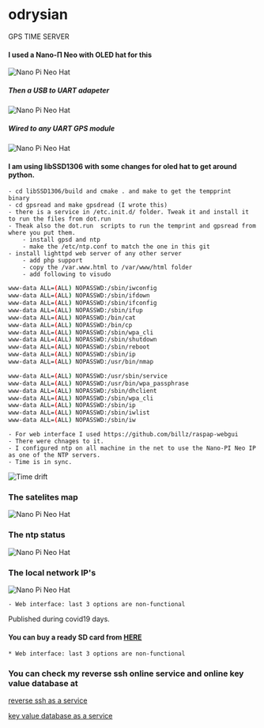 # odrysian
GPS TIME SERVER

#### I used a Nano-Π Neo with OLED hat for this


![Nano Pi Neo Hat](https://raw.githubusercontent.com/comarius/odrysian/master/docs/odr_1.png)

##### Then a USB to UART adapeter

![Nano Pi Neo Hat](https://raw.githubusercontent.com/comarius/odrysian/master/docs/odr_2.png)

##### Wired to any UART GPS module

![Nano Pi Neo Hat](https://raw.githubusercontent.com/comarius/odrysian/master/docs/odr_3.png)


#### I am using libSSD1306 with some changes for oled hat to get around python. 

    - cd libSSD1306/build and cmake . and make to get the tempprint  binary 
    - cd gpsread and make gpsdread (I wrote this)
    - there is a service in /etc.init.d/ folder. Tweak it and install it to run the files from dot.run
    - Theak also the dot.run  scripts to run the temprint and gpsread from where you put them.
        - install gpsd and ntp
        - make the /etc/ntp.conf to match the one in this git
    - install lighttpd web server of any other server
        - add php support
        - copy the /var.www.html to /var/www/html folder
        - add following to visudo
        


```bash
www-data ALL=(ALL) NOPASSWD:/sbin/iwconfig
www-data ALL=(ALL) NOPASSWD:/sbin/ifdown
www-data ALL=(ALL) NOPASSWD:/sbin/ifconfig
www-data ALL=(ALL) NOPASSWD:/sbin/ifup
www-data ALL=(ALL) NOPASSWD:/bin/cat
www-data ALL=(ALL) NOPASSWD:/bin/cp
www-data ALL=(ALL) NOPASSWD:/sbin/wpa_cli
www-data ALL=(ALL) NOPASSWD:/sbin/shutdown
www-data ALL=(ALL) NOPASSWD:/sbin/reboot
www-data ALL=(ALL) NOPASSWD:/sbin/ip
www-data ALL=(ALL) NOPASSWD:/usr/bin/nmap

www-data ALL=(ALL) NOPASSWD:/usr/sbin/service
www-data ALL=(ALL) NOPASSWD:/usr/bin/wpa_passphrase
www-data ALL=(ALL) NOPASSWD:/sbin/dhclient
www-data ALL=(ALL) NOPASSWD:/sbin/wpa_cli
www-data ALL=(ALL) NOPASSWD:/sbin/ip
www-data ALL=(ALL) NOPASSWD:/sbin/iwlist
www-data ALL=(ALL) NOPASSWD:/sbin/iw
```
    - For web interface I used https://github.com/billz/raspap-webgui
    - There were chnages to it.
    - I configured ntp on all machine in the net to use the Nano-PI Neo IP as one of the NTP servers.
    - Time is in sync.
    

![Time drift](https://raw.githubusercontent.com/comarius/odrysian/master/docs/odry_7.png)
    
    
### The satelites map

![Nano Pi Neo Hat](https://raw.githubusercontent.com/comarius/odrysian/master/docs/odry_4.png)

### The ntp status

![Nano Pi Neo Hat](https://raw.githubusercontent.com/comarius/odrysian/master/docs/odry_5.png)

### The local network IP's

![Nano Pi Neo Hat](https://raw.githubusercontent.com/comarius/odrysian/master/docs/odry_6.png)
    
    
    - Web interface: last 3 options are non-functional


Published during covid19 days.


#### You can buy a ready SD card from [HERE](https://www.redypis.org/?pd=18)

    * Web interface: last 3 options are non-functional




###  You can check my reverse ssh online service and online key value database at 

[reverse ssh as a service](http://www.mylinuz.com)

[key value database as a service](https://www.meeiot.org)

